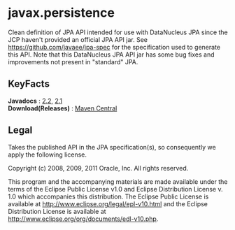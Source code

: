 # javax.persistence

Clean definition of JPA API intended for use with DataNucleus JPA since the JCP haven't provided an official JPA API jar.
See https://github.com/javaee/jpa-spec for the specification used to generate this API.
Note that this DataNucleus JPA API jar has some bug fixes and improvements not present in "standard" JPA.


## KeyFacts

__Javadocs__ : [2.2](http://www.datanucleus.org/javadocs/javax.persistence/2.2/), [2.1](http://www.datanucleus.org/javadocs/javax.persistence/2.1/)  
__Download(Releases)__ : [Maven Central](http://central.maven.org/maven2/org/datanucleus/javax.persistence)  


## Legal

Takes the published API in the JPA specification(s), so consequently we apply the following license.

Copyright (c) 2008, 2009, 2011 Oracle, Inc. All rights reserved.

This program and the accompanying materials are made available under the
terms of the Eclipse Public License v1.0 and Eclipse Distribution License v. 1.0
which accompanies this distribution.  The Eclipse Public License is available
at http://www.eclipse.org/legal/epl-v10.html and the Eclipse Distribution License
is available at http://www.eclipse.org/org/documents/edl-v10.php.
